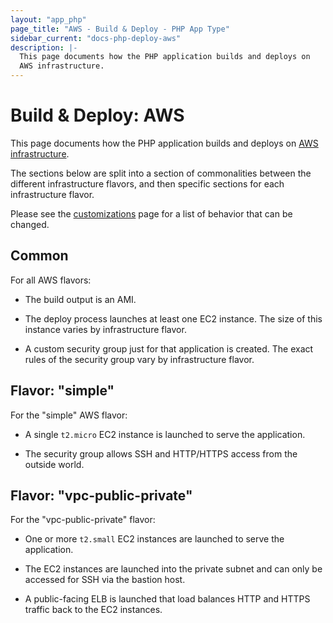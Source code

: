 ```yaml
---
layout: "app_php"
page_title: "AWS - Build & Deploy - PHP App Type"
sidebar_current: "docs-php-deploy-aws"
description: |-
  This page documents how the PHP application builds and deploys on
  AWS infrastructure.
---
```


# Build & Deploy: AWS

This page documents how the PHP application builds and deploys on
[AWS infrastructure](/docs/infra/aws).

The sections below are split into a section of commonalities between
the different infrastructure flavors, and then specific sections for
each infrastructure flavor.

Please see the [customizations](/docs/apps/php/customization.html)
page for a list of behavior that can be changed.

## Common

For all AWS flavors:

  * The build output is an AMI.

  * The deploy process launches at least one EC2 instance. The size
    of this instance varies by infrastructure flavor.

  * A custom security group just for that application is created. The
    exact rules of the security group vary by infrastructure flavor.

## Flavor: "simple"

For the "simple" AWS flavor:

  * A single `t2.micro` EC2 instance is launched to serve the application.

  * The security group allows SSH and HTTP/HTTPS access from the outside world.

## Flavor: "vpc-public-private"

For the "vpc-public-private" flavor:

  * One or more `t2.small` EC2 instances are launched to serve the application.

  * The EC2 instances are launched into the private subnet and can only
    be accessed for SSH via the bastion host.

  * A public-facing ELB is launched that load balances HTTP and HTTPS
    traffic back to the EC2 instances.
